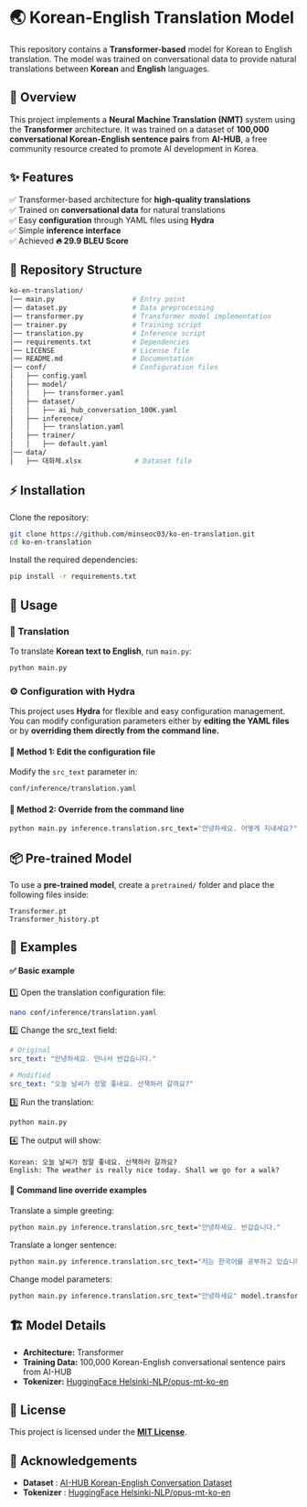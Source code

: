 # 🌏 Korean-English Translation Model  

This repository contains a **Transformer-based** model for Korean to English translation. The model was trained on conversational data to provide natural translations between **Korean** and **English** languages.  

## 📌 Overview  
This project implements a **Neural Machine Translation (NMT)** system using the **Transformer** architecture. It was trained on a dataset of **100,000 conversational Korean-English sentence pairs** from **AI-HUB**, a free community resource created to promote AI development in Korea.  

## ✨ Features  

✅ Transformer-based architecture for **high-quality translations**  
✅ Trained on **conversational data** for natural translations  
✅ Easy **configuration** through YAML files using **Hydra**  
✅ Simple **inference interface**  
✅ Achieved **🔥 29.9 BLEU Score**  

## 📂 Repository Structure  
```bash
ko-en-translation/
│── main.py                   # Entry point
│── dataset.py                # Data preprocessing
│── transformer.py            # Transformer model implementation
│── trainer.py                # Training script
│── translation.py            # Inference script
│── requirements.txt          # Dependencies
│── LICENSE                   # License file
│── README.md                 # Documentation
│── conf/                     # Configuration files
│   ├── config.yaml
│   ├── model/
│   │   ├── transformer.yaml
│   ├── dataset/
│   │   ├── ai_hub_conversation_100K.yaml
│   ├── inference/
│   │   ├── translation.yaml
│   ├── trainer/
│   │   ├── default.yaml
│── data/
│   ├── 대화체.xlsx             # Dataset file
```

## ⚡ Installation  
Clone the repository:  
```bash
git clone https://github.com/minseoc03/ko-en-translation.git
cd ko-en-translation
```
Install the required dependencies:  
```bash
pip install -r requirements.txt
```

## 🚀 Usage  
### 🔄 Translation  
To translate **Korean text to English**, run `main.py`:  
```bash
python main.py
```

### ⚙️ Configuration with Hydra  
This project uses **Hydra** for flexible and easy configuration management. You can modify configuration parameters either by **editing the YAML files** or by **overriding them directly from the command line.**
#### 🔹 Method 1: Edit the configuration file
Modify the `src_text` parameter in:
```bash
conf/inference/translation.yaml
```
#### 🔹 Method 2: Override from the command line
```bash
python main.py inference.translation.src_text="안녕하세요. 어떻게 지내세요?"
```

## 📦 Pre-trained Model  
To use a **pre-trained model**, create a `pretrained/` folder and place the following files inside:  
```
Transformer.pt
Transformer_history.pt
```

## 📖 Examples  
#### ✅ Basic example  
1️⃣ Open the translation configuration file:
```bash
nano conf/inference/translation.yaml
```
2️⃣ Change the src_text field:
```yaml
# Original
src_text: "안녕하세요. 만나서 반갑습니다."

# Modified
src_text: "오늘 날씨가 정말 좋네요. 산책하러 갈까요?"
```
3️⃣ Run the translation:
```bash
python main.py
```
4️⃣ The output will show:
```text
Korean: 오늘 날씨가 정말 좋네요. 산책하러 갈까요?
English: The weather is really nice today. Shall we go for a walk?
```
#### 🔹 Command line override examples
Translate a simple greeting:
```bash
python main.py inference.translation.src_text="안녕하세요. 반갑습니다."
```
Translate a longer sentence:
```bash
python main.py inference.translation.src_text="저는 한국어를 공부하고 있습니다. 이 번역기가 도움이 될 것 같아요."
```
Change model parameters:
```bash
python main.py inference.translation.src_text="안녕하세요" model.transformer.n_layers=6 trainer.default.epoch=100
```

## 🏗️ Model Details  
- **Architecture:** Transformer  
- **Training Data:** 100,000 Korean-English conversational sentence pairs from AI-HUB  
- **Tokenizer:** [HuggingFace Helsinki-NLP/opus-mt-ko-en](https://huggingface.co/Helsinki-NLP/opus-mt-ko-en)  

## 📜 License  
This project is licensed under the **[MIT License](LICENSE)**.  

## 🙌 Acknowledgements  
- **Dataset** : [AI-HUB Korean-English Conversation Dataset](https://aihub.or.kr/aihubdata/data/view.do?currMenu=115&topMenu=100&aihubDataSe=realm&dataSetSn=126)  
- **Tokenizer** : [HuggingFace Helsinki-NLP/opus-mt-ko-en](https://huggingface.co/Helsinki-NLP/opus-mt-ko-en)  
